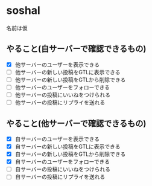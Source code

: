 # soshal
名前は仮

## やること(自サーバーで確認できるもの)
- [x] 他サーバーのユーザーを表示できる
- [ ] 他サーバーの新しい投稿をGTLに表示できる
- [ ] 他サーバーの新しい投稿をGTLから削除できる
- [ ] 他サーバーのユーザーをフォローできる
- [ ] 他サーバーの投稿にいいねをつけられる
- [ ] 他サーバーの投稿にリプライを送れる

## やること(他サーバーで確認できるもの)
- [x] 自サーバーのユーザーを表示できる
- [x] 自サーバーの新しい投稿をGTLに表示できる
- [x] 自サーバーの新しい投稿をGTLから削除できる
- [x] 自サーバーのユーザーをフォローできる
- [ ] 自サーバーの投稿にいいねをつけられる
- [ ] 自サーバーの投稿にリプライを送れる
